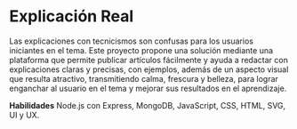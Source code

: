 <br><br>
# Explicación Real

Las explicaciones con tecnicismos son confusas para los usuarios iniciantes en el tema. Este proyecto propone una solución mediante una plataforma que permite publicar artículos fácilmente y ayuda a redactar con explicaciones claras y precisas, con ejemplos, además de un aspecto visual que resulta atractivo, transmitiendo calma, frescura y belleza, para lograr enganchar al usuario en el tema y mejorar sus resultados en el aprendizaje.

**Habilidades** Node.js con Express, MongoDB, JavaScript, CSS, HTML, SVG, UI y UX.
<br><br>

